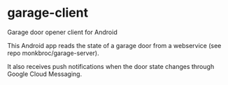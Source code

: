 garage-client
=============

Garage door opener client for Android

This Android app reads the state of a garage door from a webservice (see repo monkbroc/garage-server).

It also receives push notifications when the door state changes through Google Cloud Messaging.
